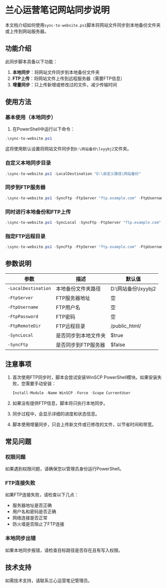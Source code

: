 # 兰心运营笔记网站同步说明

本文档介绍如何使用`sync-to-website.ps1`脚本将网站文件同步到本地备份文件夹或上传到网站服务器。

## 功能介绍

此同步脚本具备以下功能：

1. **本地同步**：将网站文件同步到本地备份文件夹
2. **FTP上传**：将网站文件上传到远程服务器（需要FTP信息）
3. **增量同步**：只上传新增或修改过的文件，减少传输时间

## 使用方法

### 基本使用（本地同步）

1. 在PowerShell中运行以下命令：

```powershell
.\sync-to-website.ps1
```

这将使用默认设置将网站文件同步到`D:\网站备份\lxyybj2`文件夹。

### 自定义本地同步目录

```powershell
.\sync-to-website.ps1 -LocalDestination "D:\自定义路径\网站备份"
```

### 同步到FTP服务器

```powershell
.\sync-to-website.ps1 -SyncFtp -FtpServer "ftp.example.com" -FtpUsername "用户名" -FtpPassword "密码"
```

### 同时进行本地备份和FTP上传

```powershell
.\sync-to-website.ps1 -SyncLocal -SyncFtp -FtpServer "ftp.example.com" -FtpUsername "用户名" -FtpPassword "密码"
```

### 指定FTP远程目录

```powershell
.\sync-to-website.ps1 -SyncFtp -FtpServer "ftp.example.com" -FtpUsername "用户名" -FtpPassword "密码" -FtpRemoteDir "/public_html/mysite/"
```

## 参数说明

| 参数 | 描述 | 默认值 |
|------|------|--------|
| `-LocalDestination` | 本地备份文件夹路径 | D:\网站备份\lxyybj2 |
| `-FtpServer` | FTP服务器地址 | 空 |
| `-FtpUsername` | FTP用户名 | 空 |
| `-FtpPassword` | FTP密码 | 空 |
| `-FtpRemoteDir` | FTP远程目录 | /public_html/ |
| `-SyncLocal` | 是否同步到本地文件夹 | $true |
| `-SyncFtp` | 是否同步到FTP服务器 | $false |

## 注意事项

1. 首次使用FTP同步时，脚本会尝试安装WinSCP PowerShell模块。如果安装失败，您需要手动安装：
   ```powershell
   Install-Module -Name WinSCP -Force -Scope CurrentUser
   ```

2. 如果没有提供FTP信息，脚本将只执行本地同步。

3. 同步过程中，会显示详细的进度和状态信息。

4. 脚本使用增量同步，只会上传新文件或已修改的文件，以节省时间和带宽。

## 常见问题

### 权限问题

如果遇到权限问题，请确保您以管理员身份运行PowerShell。

### FTP连接失败

如果FTP连接失败，请检查以下几点：
- 服务器地址是否正确
- 用户名和密码是否正确
- 网络连接是否正常
- 防火墙是否阻止了FTP连接

### 本地同步出错

如果本地同步报错，请检查目标路径是否存在且有写入权限。

## 技术支持

如需技术支持，请联系兰心运营笔记管理员。 